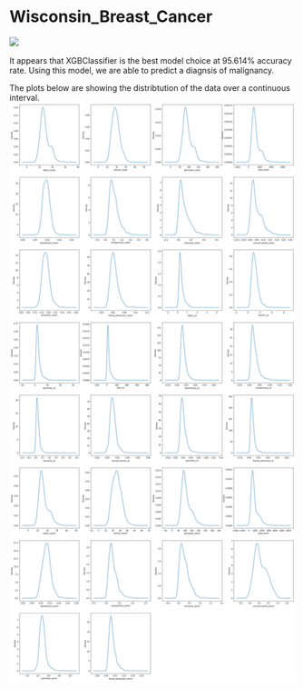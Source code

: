 # Wisconsin_Breast_Cancer

![](https://healthjade.com/wp-content/uploads/2017/12/breast-cancer.jpg)


It appears that XGBClassifier is the best model choice at 95.614% accuracy rate.  Using this model, we are able to predict a diagnsis of malignancy.

The plots below are showing the distribtution of the data over a continuous interval.
![](image/output_12_0.png)
